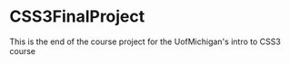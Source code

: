 # CSS3FinalProject
This is the end of the course project for the UofMichigan's intro to CSS3 course
